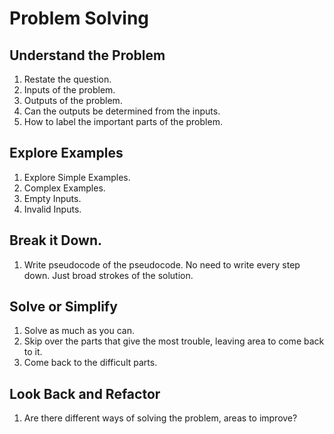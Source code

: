 # Problem Solving

## Understand the Problem

1. Restate the question.
2. Inputs of the problem.
3. Outputs of the problem.
4. Can the outputs be determined from the inputs.
5. How to label the important parts of the problem.

## Explore Examples

1. Explore Simple Examples.
2. Complex Examples.
3. Empty Inputs.
4. Invalid Inputs.

## Break it Down.

1. Write pseudocode of the pseudocode. No need to write every step down. Just broad strokes of the solution.

## Solve or Simplify

1. Solve as much as you can.
2. Skip over the parts that give the most trouble, leaving area to come back to it.
3. Come back to the difficult parts.

## Look Back and Refactor

1. Are there different ways of solving the problem, areas to improve?